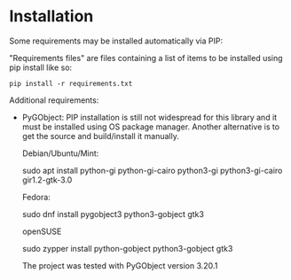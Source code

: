 
Installation
============

Some requirements may be installed automatically via PIP:

"Requirements files" are files containing a list of items to be installed using
pip install like so:

    pip install -r requirements.txt

Additional requirements:
 - PyGObject: PIP installation is still not widespread for this library and it
   must be installed using OS package manager. Another alternative is to get
   the source and build/install it manually. 
   
   Debian/Ubuntu/Mint:
   
    sudo apt install python-gi python-gi-cairo python3-gi python3-gi-cairo gir1.2-gtk-3.0

   Fedora:

    sudo dnf install pygobject3 python3-gobject gtk3

   openSUSE

    sudo zypper install python-gobject python3-gobject gtk3

   The project was tested with PyGObject version 3.20.1